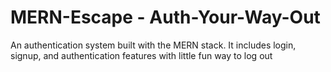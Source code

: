 # MERN-Escape - Auth-Your-Way-Out
An authentication system built with the MERN stack. It includes login, signup, and authentication features with little fun way to log out 

